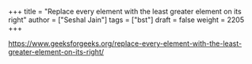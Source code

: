 +++
title = "Replace every element with the least greater element on its right"
author = ["Seshal Jain"]
tags = ["bst"]
draft = false
weight = 2205
+++

<https://www.geeksforgeeks.org/replace-every-element-with-the-least-greater-element-on-its-right/>
